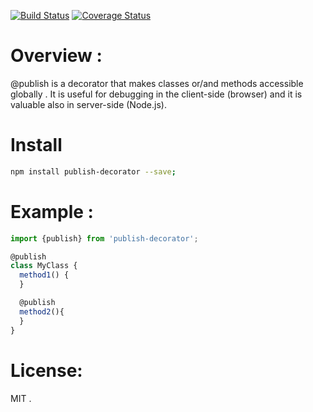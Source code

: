 [![Build Status](https://travis-ci.org/abdennour/publish-decorator.svg?branch=master)](https://travis-ci.org/abdennour/publish-decorator)
[![Coverage Status](https://coveralls.io/repos/github/abdennour/publish-decorator/badge.svg?branch=master)](https://coveralls.io/github/abdennour/publish-decorator?branch=master)

# Overview :
@publish is a decorator that makes classes or/and methods accessible globally . It is useful for debugging in the client-side (browser) and it is valuable also  in server-side (Node.js).

# Install

```bash
npm install publish-decorator --save;
```

# Example :

```js
import {publish} from 'publish-decorator';

@publish
class MyClass {
  method1() {
  }

  @publish
  method2(){
  }
}

```

# License:

MIT .
